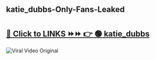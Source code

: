 
 ## katie_dubbs-Only-Fans-Leaked

# <h2><a href="https://clipsfans.com/katie_dubbs&ref=git">🔗 Click to LINKS ⏩⏩ 👉 🟢 katie_dubbs </a></h2>

<a href="https://clipsfans.com/katie_dubbs&ref=git" rel="nofollow" data-target="animated-image.originalLink"><img src="https://i.ibb.co.com/xMMVF88/686577567.gif" alt="Viral Video Original" style="max-width: 100%; display: inline-block;" data-target="animated-image.originalImage"></a>
